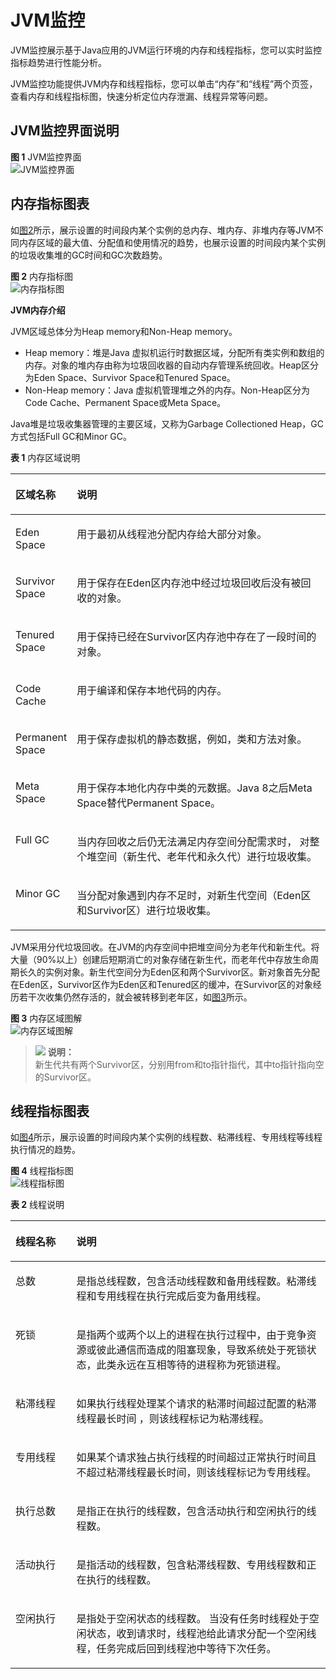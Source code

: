 # JVM监控<a name="aom_02_0085"></a>

JVM监控展示基于Java应用的JVM运行环境的内存和线程指标，您可以实时监控指标趋势进行性能分析。

JVM监控功能提供JVM内存和线程指标，您可以单击“内存”和“线程”两个页签，查看内存和线程指标图，快速分析定位内存泄漏、线程异常等问题。

## JVM监控界面说明<a name="zh-cn_topic_0148190949_section18389174916160"></a>

**图 1**  JVM监控界面<a name="zh-cn_topic_0148190949_fig332813493411"></a>  
![](figures/JVM监控界面.png "JVM监控界面")

## 内存指标图表<a name="zh-cn_topic_0148190949_section196041212151912"></a>

如[图2](#zh-cn_topic_0148190949_fig13224121372113)所示，展示设置的时间段内某个实例的总内存、堆内存、非堆内存等JVM不同内存区域的最大值、分配值和使用情况的趋势，也展示设置的时间段内某个实例的垃圾收集堆的GC时间和GC次数趋势。

**图 2**  内存指标图<a name="zh-cn_topic_0148190949_fig13224121372113"></a>  
![](figures/内存指标图.png "内存指标图")

**JVM内存介绍**

JVM区域总体分为Heap memory和Non-Heap memory。

-   Heap memory：堆是Java 虚拟机运行时数据区域，分配所有类实例和数组的内存。对象的堆内存由称为垃圾回收器的自动内存管理系统回收。Heap区分为Eden Space、Survivor Space和Tenured Space。
-   Non-Heap memory：Java 虚拟机管理堆之外的内存。Non-Heap区分为Code Cache、Permanent Space或Meta Space。

Java堆是垃圾收集器管理的主要区域，又称为Garbage Collectioned Heap，GC方式包括Full GC和Minor GC。

**表 1**  内存区域说明

<a name="zh-cn_topic_0148190949_table143811759732"></a>
<table><thead align="left"><tr id="zh-cn_topic_0148190949_row1038455912310"><th class="cellrowborder" valign="top" width="15.9%" id="mcps1.2.3.1.1"><p id="zh-cn_topic_0148190949_p153840591632"><a name="zh-cn_topic_0148190949_p153840591632"></a><a name="zh-cn_topic_0148190949_p153840591632"></a>区域名称</p>
</th>
<th class="cellrowborder" valign="top" width="84.1%" id="mcps1.2.3.1.2"><p id="zh-cn_topic_0148190949_p14385165910312"><a name="zh-cn_topic_0148190949_p14385165910312"></a><a name="zh-cn_topic_0148190949_p14385165910312"></a>说明</p>
</th>
</tr>
</thead>
<tbody><tr id="zh-cn_topic_0148190949_row138715599316"><td class="cellrowborder" valign="top" width="15.9%" headers="mcps1.2.3.1.1 "><p id="zh-cn_topic_0148190949_p5389105910310"><a name="zh-cn_topic_0148190949_p5389105910310"></a><a name="zh-cn_topic_0148190949_p5389105910310"></a>Eden Space</p>
</td>
<td class="cellrowborder" valign="top" width="84.1%" headers="mcps1.2.3.1.2 "><p id="zh-cn_topic_0148190949_p1639025913316"><a name="zh-cn_topic_0148190949_p1639025913316"></a><a name="zh-cn_topic_0148190949_p1639025913316"></a>用于最初从<span>线程池</span>分配内存<span>给大部分对象</span>。</p>
</td>
</tr>
<tr id="zh-cn_topic_0148190949_row12391359938"><td class="cellrowborder" valign="top" width="15.9%" headers="mcps1.2.3.1.1 "><p id="zh-cn_topic_0148190949_p1839314594315"><a name="zh-cn_topic_0148190949_p1839314594315"></a><a name="zh-cn_topic_0148190949_p1839314594315"></a>Survivor Space</p>
</td>
<td class="cellrowborder" valign="top" width="84.1%" headers="mcps1.2.3.1.2 "><p id="zh-cn_topic_0148190949_p123949597316"><a name="zh-cn_topic_0148190949_p123949597316"></a><a name="zh-cn_topic_0148190949_p123949597316"></a><span>用于保存在Eden区内存池中经过垃圾回收后没有被回收的对象。</span></p>
</td>
</tr>
<tr id="zh-cn_topic_0148190949_row3394659339"><td class="cellrowborder" valign="top" width="15.9%" headers="mcps1.2.3.1.1 "><p id="zh-cn_topic_0148190949_p203951159439"><a name="zh-cn_topic_0148190949_p203951159439"></a><a name="zh-cn_topic_0148190949_p203951159439"></a>Tenured Space</p>
</td>
<td class="cellrowborder" valign="top" width="84.1%" headers="mcps1.2.3.1.2 "><p id="zh-cn_topic_0148190949_p1939615591235"><a name="zh-cn_topic_0148190949_p1939615591235"></a><a name="zh-cn_topic_0148190949_p1939615591235"></a><span>用于保持已经在Survivor区内存池中存在了一段时间的对象。</span></p>
</td>
</tr>
<tr id="zh-cn_topic_0148190949_row2039717591434"><td class="cellrowborder" valign="top" width="15.9%" headers="mcps1.2.3.1.1 "><p id="zh-cn_topic_0148190949_p439795914318"><a name="zh-cn_topic_0148190949_p439795914318"></a><a name="zh-cn_topic_0148190949_p439795914318"></a>Code Cache</p>
</td>
<td class="cellrowborder" valign="top" width="84.1%" headers="mcps1.2.3.1.2 "><p id="zh-cn_topic_0148190949_p1039714591317"><a name="zh-cn_topic_0148190949_p1039714591317"></a><a name="zh-cn_topic_0148190949_p1039714591317"></a><span>用于编译和保存本地代码的内存。</span></p>
</td>
</tr>
<tr id="zh-cn_topic_0148190949_row3398125912319"><td class="cellrowborder" valign="top" width="15.9%" headers="mcps1.2.3.1.1 "><p id="zh-cn_topic_0148190949_p04001759433"><a name="zh-cn_topic_0148190949_p04001759433"></a><a name="zh-cn_topic_0148190949_p04001759433"></a>Permanent Space</p>
</td>
<td class="cellrowborder" valign="top" width="84.1%" headers="mcps1.2.3.1.2 "><p id="zh-cn_topic_0148190949_p440112597310"><a name="zh-cn_topic_0148190949_p440112597310"></a><a name="zh-cn_topic_0148190949_p440112597310"></a><span>用于保存虚拟机的静态数据，例如，类和方法对象。</span></p>
</td>
</tr>
<tr id="zh-cn_topic_0148190949_row4401559638"><td class="cellrowborder" valign="top" width="15.9%" headers="mcps1.2.3.1.1 "><p id="zh-cn_topic_0148190949_p1940218590312"><a name="zh-cn_topic_0148190949_p1940218590312"></a><a name="zh-cn_topic_0148190949_p1940218590312"></a>Meta Space</p>
</td>
<td class="cellrowborder" valign="top" width="84.1%" headers="mcps1.2.3.1.2 "><p id="zh-cn_topic_0148190949_p1140315595310"><a name="zh-cn_topic_0148190949_p1140315595310"></a><a name="zh-cn_topic_0148190949_p1140315595310"></a>用于保存本地化内存中类的元数据。Java 8之后Meta Space替代Permanent Space。</p>
</td>
</tr>
<tr id="zh-cn_topic_0148190949_row104037591238"><td class="cellrowborder" valign="top" width="15.9%" headers="mcps1.2.3.1.1 "><p id="zh-cn_topic_0148190949_p1140311591237"><a name="zh-cn_topic_0148190949_p1140311591237"></a><a name="zh-cn_topic_0148190949_p1140311591237"></a>Full GC</p>
</td>
<td class="cellrowborder" valign="top" width="84.1%" headers="mcps1.2.3.1.2 "><p id="zh-cn_topic_0148190949_p5403959638"><a name="zh-cn_topic_0148190949_p5403959638"></a><a name="zh-cn_topic_0148190949_p5403959638"></a>当内存回收之后仍无法满足内存空间分配需求时， 对整个堆空间（新生代、老年代和永久代）进行垃圾收集。</p>
</td>
</tr>
<tr id="zh-cn_topic_0148190949_row540695919316"><td class="cellrowborder" valign="top" width="15.9%" headers="mcps1.2.3.1.1 "><p id="zh-cn_topic_0148190949_p1340711591931"><a name="zh-cn_topic_0148190949_p1340711591931"></a><a name="zh-cn_topic_0148190949_p1340711591931"></a>Minor GC</p>
</td>
<td class="cellrowborder" valign="top" width="84.1%" headers="mcps1.2.3.1.2 "><p id="zh-cn_topic_0148190949_p240713590312"><a name="zh-cn_topic_0148190949_p240713590312"></a><a name="zh-cn_topic_0148190949_p240713590312"></a>当分配对象遇到内存不足时，对新生代空间（Eden区和Survivor区）进行垃圾收集。</p>
</td>
</tr>
</tbody>
</table>

JVM采用分代垃圾回收。在JVM的内存空间中把堆空间分为老年代和新生代。将大量（90%以上）创建后短期消亡的对象存储在新生代，而老年代中存放生命周期长久的实例对象。新生代空间分为Eden区和两个Survivor区。新对象首先分配在Eden区，Survivor区作为Eden区和Tenured区的缓冲，在Survivor区的对象经历若干次收集仍然存活的，就会被转移到老年区，如[图3](#zh-cn_topic_0148190949_fig2089083272713)所示。

**图 3**  内存区域图解<a name="zh-cn_topic_0148190949_fig2089083272713"></a>  
![](figures/内存区域图解.png "内存区域图解")

>![](public_sys-resources/icon-note.gif) **说明：**   
>新生代共有两个Survivor区，分别用from和to指针指代，其中to指针指向空的Survivor区。  

## 线程指标图表<a name="zh-cn_topic_0148190949_section188401421102912"></a>

如[图4](#zh-cn_topic_0148190949_fig176231143319)所示，展示设置的时间段内某个实例的线程数、粘滞线程、专用线程等线程执行情况的趋势。

**图 4**  线程指标图<a name="zh-cn_topic_0148190949_fig176231143319"></a>  
![](figures/线程指标图.png "线程指标图")

**表 2**  线程说明

<a name="zh-cn_topic_0148190949_table464495205312"></a>
<table><thead align="left"><tr id="zh-cn_topic_0148190949_row1564575225319"><th class="cellrowborder" valign="top" width="19.33%" id="mcps1.2.3.1.1"><p id="zh-cn_topic_0148190949_p1564513524534"><a name="zh-cn_topic_0148190949_p1564513524534"></a><a name="zh-cn_topic_0148190949_p1564513524534"></a>线程名称</p>
</th>
<th class="cellrowborder" valign="top" width="80.67%" id="mcps1.2.3.1.2"><p id="zh-cn_topic_0148190949_p15645175235312"><a name="zh-cn_topic_0148190949_p15645175235312"></a><a name="zh-cn_topic_0148190949_p15645175235312"></a>说明</p>
</th>
</tr>
</thead>
<tbody><tr id="zh-cn_topic_0148190949_row657961514468"><td class="cellrowborder" valign="top" width="19.33%" headers="mcps1.2.3.1.1 "><p id="zh-cn_topic_0148190949_p175791153464"><a name="zh-cn_topic_0148190949_p175791153464"></a><a name="zh-cn_topic_0148190949_p175791153464"></a>总数</p>
</td>
<td class="cellrowborder" valign="top" width="80.67%" headers="mcps1.2.3.1.2 "><p id="zh-cn_topic_0148190949_p757617227454"><a name="zh-cn_topic_0148190949_p757617227454"></a><a name="zh-cn_topic_0148190949_p757617227454"></a>是指总线程数，包含活动线程数和备用线程数。粘滞线程和专用线程在执行完成后变为备用线程。</p>
</td>
</tr>
<tr id="zh-cn_topic_0148190949_row1257131811414"><td class="cellrowborder" valign="top" width="19.33%" headers="mcps1.2.3.1.1 "><p id="zh-cn_topic_0148190949_p11576189415"><a name="zh-cn_topic_0148190949_p11576189415"></a><a name="zh-cn_topic_0148190949_p11576189415"></a>死锁</p>
</td>
<td class="cellrowborder" valign="top" width="80.67%" headers="mcps1.2.3.1.2 "><p id="zh-cn_topic_0148190949_p14571418104111"><a name="zh-cn_topic_0148190949_p14571418104111"></a><a name="zh-cn_topic_0148190949_p14571418104111"></a>是指两个或两个以上的进程在执行过程中，由于竞争资源或彼此通信而造成的阻塞现象，导致系统处于死锁状态，此类永远在互相等待的进程称为死锁进程。</p>
</td>
</tr>
<tr id="zh-cn_topic_0148190949_row16451052125313"><td class="cellrowborder" valign="top" width="19.33%" headers="mcps1.2.3.1.1 "><p id="zh-cn_topic_0148190949_p664525216531"><a name="zh-cn_topic_0148190949_p664525216531"></a><a name="zh-cn_topic_0148190949_p664525216531"></a>粘滞线程</p>
</td>
<td class="cellrowborder" valign="top" width="80.67%" headers="mcps1.2.3.1.2 "><p id="zh-cn_topic_0148190949_p85551141155614"><a name="zh-cn_topic_0148190949_p85551141155614"></a><a name="zh-cn_topic_0148190949_p85551141155614"></a>如果执行线程处理某个请求的粘滞时间超过配置的粘滞线程<span>最长</span>时间 ，则该线程标记为粘滞线程。</p>
</td>
</tr>
<tr id="zh-cn_topic_0148190949_row20645125219535"><td class="cellrowborder" valign="top" width="19.33%" headers="mcps1.2.3.1.1 "><p id="zh-cn_topic_0148190949_p6645125218535"><a name="zh-cn_topic_0148190949_p6645125218535"></a><a name="zh-cn_topic_0148190949_p6645125218535"></a>专用线程</p>
</td>
<td class="cellrowborder" valign="top" width="80.67%" headers="mcps1.2.3.1.2 "><p id="zh-cn_topic_0148190949_p164555295317"><a name="zh-cn_topic_0148190949_p164555295317"></a><a name="zh-cn_topic_0148190949_p164555295317"></a>如果某个请求独占执行线程的时间超过正常执行时间<span>且不超过</span><span>粘滞线程最长时间</span>，则该线程标记为专用线程。</p>
</td>
</tr>
<tr id="zh-cn_topic_0148190949_row10315203111416"><td class="cellrowborder" valign="top" width="19.33%" headers="mcps1.2.3.1.1 "><p id="zh-cn_topic_0148190949_p23172319411"><a name="zh-cn_topic_0148190949_p23172319411"></a><a name="zh-cn_topic_0148190949_p23172319411"></a>执行总数</p>
</td>
<td class="cellrowborder" valign="top" width="80.67%" headers="mcps1.2.3.1.2 "><p id="p4575172234511"><a name="p4575172234511"></a><a name="p4575172234511"></a>是指正在执行的线程数，包含活动执行和空闲执行的线程数。</p>
</td>
</tr>
<tr id="zh-cn_topic_0148190949_row123016610457"><td class="cellrowborder" valign="top" width="19.33%" headers="mcps1.2.3.1.1 "><p id="zh-cn_topic_0148190949_p73011565452"><a name="zh-cn_topic_0148190949_p73011565452"></a><a name="zh-cn_topic_0148190949_p73011565452"></a>活动执行</p>
</td>
<td class="cellrowborder" valign="top" width="80.67%" headers="mcps1.2.3.1.2 "><p id="p03018620455"><a name="p03018620455"></a><a name="p03018620455"></a>是指活动的线程数，包含粘滞线程数、专用线程数和正在执行的线程数。</p>
</td>
</tr>
<tr id="zh-cn_topic_0148190949_row1784551054511"><td class="cellrowborder" valign="top" width="19.33%" headers="mcps1.2.3.1.1 "><p id="zh-cn_topic_0148190949_p15845101014451"><a name="zh-cn_topic_0148190949_p15845101014451"></a><a name="zh-cn_topic_0148190949_p15845101014451"></a>空闲执行</p>
</td>
<td class="cellrowborder" valign="top" width="80.67%" headers="mcps1.2.3.1.2 "><p id="zh-cn_topic_0148190949_p1884571074520"><a name="zh-cn_topic_0148190949_p1884571074520"></a><a name="zh-cn_topic_0148190949_p1884571074520"></a>是指处于空闲状态的线程数。 当没有任务时线程处于空闲状态，收到请求时，线程池给此请求分配一个空闲线程，任务完成后回到线程池中等待下次任务。</p>
</td>
</tr>
</tbody>
</table>

